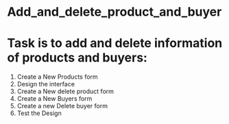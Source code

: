 # Add_and_delete_product_and_buyer
# Task is to add and delete information of products and buyers:

1. Create a New Products form
2. Design the interface
3. Create a New delete product form
4. Create a New Buyers form
5. Create a new Delete buyer form
6. Test the Design
